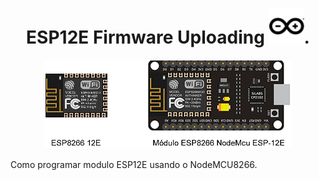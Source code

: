<h1 align="center">ESP12E Firmware Uploading  <img height="56" width="56" src="https://github.com/Fincao/ESP12E-Firmware/blob/master/img/arduino.svg" />.</h1>

<p align="center">
 <img alt="digispark" src="https://github.com/Fincao/ESP12E-Firmware/blob/master/img/12e-8266.png" width="396px">
</p>

Como programar modulo ESP12E usando o NodeMCU8266.
